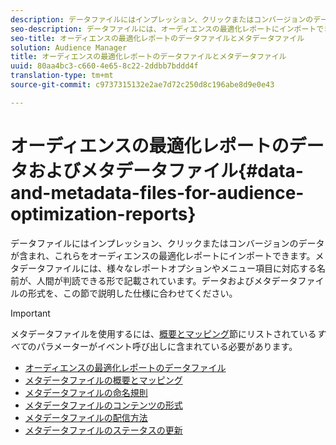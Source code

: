 ```yaml
---
description: データファイルにはインプレッション、クリックまたはコンバージョンのデータが含まれ、これらをオーディエンスの最適化レポートにインポートできます。メタデータファイルには、様々なレポートオプションやメニュー項目に対応する名前が、人間が判読できる形で記載されています。この節に記載された仕様に従ってデータファイルおよびメタデータファイルをフォーマットしてください。
seo-description: データファイルには、オーディエンスの最適化レポートにインポートできるインプレッション、クリック、コンバージョンのデータが格納されています。メタデータファイルには、様々なレポートオプションやメニュー項目に対応する名前が、人間が判読できる形で記載されています。この節に記載された仕様に従ってデータファイルおよびメタデータファイルをフォーマットしてください。
seo-title: オーディエンスの最適化レポートのデータファイルとメタデータファイル
solution: Audience Manager
title: オーディエンスの最適化レポートのデータファイルとメタデータファイル
uuid: 80aa4bc3-c660-4e65-8c22-2ddbb7bddd4f
translation-type: tm+mt
source-git-commit: c9737315132e2ae7d72c250d8c196abe8d9e0e43

---
```



# オーディエンスの最適化レポートのデータおよびメタデータファイル{#data-and-metadata-files-for-audience-optimization-reports}

データファイルにはインプレッション、クリックまたはコンバージョンのデータが含まれ、これらをオーディエンスの最適化レポートにインポートできます。メタデータファイルには、様々なレポートオプションやメニュー項目に対応する名前が、人間が判読できる形で記載されています。データおよびメタデータファイルの形式を、この節で説明した仕様に合わせてください。

>[!IMPORTANT]
>
>メタデータファイルを使用するには、[概要とマッピング](../../../reporting/audience-optimization-reports/metadata-files-intro/metadata-file-overview.md)節にリストされている*すべて*のパラメーターがイベント呼び出しに含まれている必要があります。

* [オーディエンスの最適化レポートのデータファイル](/help/using/reporting/audience-optimization-reports/metadata-files-intro/datafiles-intro.md)
* [メタデータファイルの概要とマッピング](/help/using/reporting/audience-optimization-reports/metadata-files-intro/metadata-file-overview.md)
* [メタデータファイルの命名規則](/help/using/reporting/audience-optimization-reports/metadata-files-intro/metadata-file-names.md)
* [メタデータファイルのコンテンツの形式](/help/using/reporting/audience-optimization-reports/metadata-files-intro/metadata-file-contents.md)
* [メタデータファイルの配信方法](/help/using/reporting/audience-optimization-reports/metadata-files-intro/metadata-delivery-methods.md)
* [メタデータファイルのステータスの更新](/help/using/reporting/audience-optimization-reports/metadata-files-intro/metadata-update-status.md)





